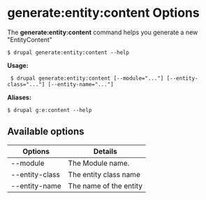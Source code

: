 # generate:entity:content Options
The **generate:entity:content** command helps you generate a new "EntityContent"

```
$ drupal generate:entity:content --help
```
**Usage:**
```
 $ drupal generate:entity:content [--module="..."] [--entity-class="..."] [--entity-name="..."]
```
**Aliases:**
```
$ drupal g:e:content --help
```
## Available options
Options | Details
------------ |-------------
--module      |        The Module name.
--entity-class |       The entity class name
--entity-name  |        The name of the entity
